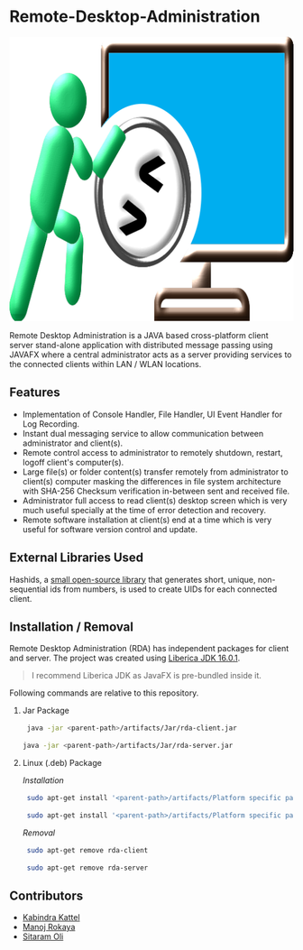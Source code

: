 # Remote-Desktop-Administration
![Logo](icons/logo.svg)

Remote Desktop Administration is a JAVA based cross-platform client server stand-alone application with distributed message passing using JAVAFX where a central administrator acts as a server providing services to the connected clients within LAN / WLAN locations. 


## Features

 - Implementation of  Console Handler, File Handler, UI Event Handler for Log Recording.
 - Instant dual messaging service to allow communication between administrator and client(s).
 - Remote control access to administrator to remotely shutdown, restart, logoff client's computer(s).
 - Large file(s) or folder content(s) transfer remotely from administrator to client(s) computer masking the differences in file system architecture with SHA-256 Checksum verification in-between sent and received file.
 - Administrator full access to read client(s) desktop screen which is very much useful specially at the time of error detection and recovery.
 - Remote software installation at  client(s) end at a time which is very useful for software version control and update.
 

## External Libraries Used

Hashids, a [small open-source library](https://github.com/jiecao-fm/hashids-java) that generates short, unique, non-sequential ids from numbers, is used to create UIDs for each connected client.


## Installation / Removal

Remote Desktop Administration (RDA) has independent packages for client and server. The project was created using [Liberica JDK 16.0.1](https://bell-sw.com/).

> I recommend Liberica JDK as JavaFX is pre-bundled inside it.

Following commands are relative to this repository.

1. Jar Package

	```sh
	 java -jar <parent-path>/artifacts/Jar/rda-client.jar   
	```
	  ```sh
	 java -jar <parent-path>/artifacts/Jar/rda-server.jar   
	```

3. Linux (.deb) Package
	
	*Installation*
	
	```sh
	 sudo apt-get install '<parent-path>/artifacts/Platform specific package/Linux (deb)/rda-client_1.0-1_amd64.deb'  
	 ```
	  ```sh
	   sudo apt-get install '<parent-path>/artifacts/Platform specific package/Linux (deb)/rda-server_1.0-1_amd64.deb'  
	 ```

	*Removal*

	```sh
	 sudo apt-get remove rda-client  
	```
	```sh
	 sudo apt-get remove rda-server  
	```

## Contributors

 - [Kabindra Kattel](https://github.com/KabindraKattel)
 - [Manoj Rokaya](https://github.com/manoj014)
 - [Sitaram Oli](https://github.com/Sitaramoli1122)




